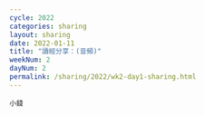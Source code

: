 ```yaml
---
cycle: 2022
categories: sharing
layout: sharing
date: 2022-01-11
title: "讀經分享：(音頻)"
weekNum: 2
dayNum: 2
permalink: /sharing/2022/wk2-day1-sharing.html
---
```


[](https://eccseattle.github.io/media/sharing/2022/wk001/2022-01-11-bin.m4a)

`小錢`
